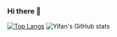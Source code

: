 ### Hi there 👋

[![Top Langs](https://github-readme-stats.vercel.app/api/top-langs/?username=Verneinender)](https://github.com/anuraghazra/github-readme-stats)
![Yifan's GitHub stats](https://github-readme-stats.vercel.app/api?username=anuraghazra&show_icons=true&theme=toykonight)

<!--
**Verneinender/Verneinender** is a ✨ _special_ ✨ repository because its `README.md` (this file) appears on your GitHub profile.



Here are some ideas to get you started:

- 🔭 I’m currently working on ...
- 🌱 I’m currently learning ...
- 👯 I’m looking to collaborate on ...
- 🤔 I’m looking for help with ...
- 💬 Ask me about ...
- 📫 How to reach me: ...
- 😄 Pronouns: ...
- ⚡ Fun fact: ...
-->
